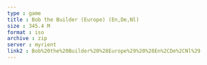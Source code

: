 ```yaml
---
type : game
title : Bob the Builder (Europe) (En,De,Nl)
size : 345.4 M
format : iso
archive : zip
server : myrient
link2 : Bob%20the%20Builder%20%28Europe%29%20%28En%2CDe%2CNl%29
---
```

